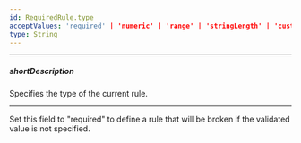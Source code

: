```yaml
---
id: RequiredRule.type
acceptValues: 'required' | 'numeric' | 'range' | 'stringLength' | 'custom' | 'compare' | 'pattern' | 'email'
type: String
---
```

---
##### shortDescription
Specifies the type of the current rule.

---
Set this field to "required" to define a rule that will be broken if the validated value is not specified.
